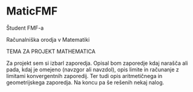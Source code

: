 # MaticFMF
Študent FMF-a

Računalniška orodja v Matematiki

TEMA ZA PROJEKT MATHEMATICA

Za projekt sem si izbarl zaporedja. Opisal bom zaporedje kdaj narašča ali pada, kdaj je omejeno (navzgor ali navzdol), 
opis limite in računanje z limitami konvergentnih zaporedij.
Ter tudi opis aritmetičnega in geometrijskega zaporedja. Na koncu pa še rešenih nekaj nalog.

